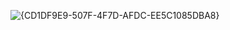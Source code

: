 ![{CD1DF9E9-507F-4F7D-AFDC-EE5C1085DBA8}](https://github.com/user-attachments/assets/53a7c80c-1605-4faa-8dc5-a5c2a781eaf7)

